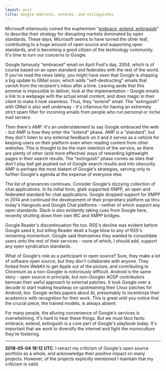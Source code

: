 ```yaml
---
layout: post
title: Google embraces, extends, and extinguishes
---
```


Microsoft infamously coined the euphemism "[embrace, extend,
extinguish](https://en.wikipedia.org/wiki/Embrace,_extend,_and_extinguish)" to
describe their strategy for disrupting markets dominated by open standards.
These days, Microsoft seems to have turned the other leaf, contributing to a
huge amount of open source and supporting open standards, and is becoming a good
citizen of the technology community. It's time to turn our concerns to Google.

Google famously "embraced" email on April Fool's day, 2004, which is of course
based on an open standard and federates with the rest of the world. If you've
read the news lately, you might have seen that Google is shipping a big update
to GMail soon, which adds "self-destructing" emails that vanish from the
recipient's inbox after a time. Leaving aside that this promise is impossible to
deliver, look at the implementation - Google emails a link to a webpage with the
actual email content, and does magic in their client to make it look seamless.
Thus, they "extend" email. The "extinguish" with GMail is also well underway -
it's infamous for having an extremely strict spam filter for incoming emails
from people who run personal or niche mail servers.

Then there's AMP. It's an understatement to say Google embraced the web - but
AMP is how they enter the "extend" phase. AMP is a "standard", but they don't
listen to any external feedback on it and it serves as a vehicle for keeping
users on their platform even when reading content from other websites. This is
thought to be the main intention of the service, as there are plenty of other
(and more effective) ways of rewarding lightweight pages in their search
results. The "extinguish" phase comes as sites that don't play ball get pushed
out of Google search results and into obscurity. AMP is perhaps the most blatant
of Google's strategies, serving only to further Google's agenda at the expense
of everyone else.

The list of grievances continues. Consider Google's dizzying collection of chat
applications. In its initial form, gtalk supported XMPP, an open and federated
standard for chat applications. Google dropped support for XMPP in 2014 and
continued the development of their proprietary platform up thru today's Hangouts
and Google Chat platforms - neither of which support any open standards. Slack
is also evidently taking cues from Google here, recently shutting down their own
IRC and XMPP bridges.

Google Reader's discontinuation fits too. RSS's decline was evident before
Google axed it, but killing Reader dealt a huge blow to any of RSS's remaining
momentum. Google said themselves they wanted to consolidate users onto the rest
of their services - none of which, I should add, support any open syndication
standards.

What of Google's role as a participant in open source? Sure, they make a lot of
software open source, but they don't collaborate with anyone.  They forked from
WebKit to get Apple out of the picture, and contributing to Chromium as a
non-Googler is notoriously difficult. Android is the same story - open source in
principle, but non-Googler AOSP contributors bemoan their awful approach to
external patches. It took Google over a decade to start making headway on
upstreaming their Linux patches for Android, too. Google writes papers about AI,
presumably to incentivize their academics with recognition for their work. This
is great until you notice that the crucial piece, the trained models, is always
absent.

For many people, the alluring convenience of Google's services is overwhelming.
It's hard to hear these things. But we must face facts: embrace, extend,
extinguish is a core part of Google's playbook today. It's important that we
work to diversify the internet and fight the monoculture they're fostering.

---

**2018-05-04 18:12 UTC**: I retract my criticism of Google's open source portfolio
as a whole, and acknowledge their positive impact on many projects. However, of
the projects explicitly mentioned I maintain that my criticism is valid.
